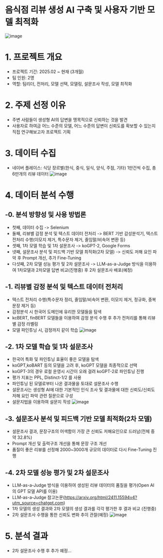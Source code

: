 # 음식점 리뷰 생성 AI 구축 및 사용자 기반 모델 최적화
![image](https://github.com/user-attachments/assets/c7abc2f5-a743-4b28-b217-04f44d19783b)

# 1. 프로젝트 개요
- 프로젝트 기간: 2025.02 ~ 현재 (3개월)
- 팀 인원: 2명
- 역할: 팀리더, 전처리, 모델 선택, 모델링, 설문조사 작성, 모델 최적화

# 2. 주제 선정 이유
- 주변 사람들이 생성형 AI의 답변을 맹목적으로 신뢰하는 것을 발견
- 사용자로 하여금 어느 수준의 모델, 어느 수준의 답변이 신뢰도를 확보할 수 있는지 직접 연구해보고자 프로젝트 기획

# 3. 데이터 수집
- 네이버 플레이스: 식당 장르별(한식, 중식, 일식, 양식, 주점, 기타) 1만건씩 수집, 총 6만개의 리뷰 데이터
![image](https://github.com/user-attachments/assets/dd3c22cc-fa84-4925-ae01-5b9cec807000)

# 4. 데이터 분석 수행
## -0. 분석 방향성 및 사용 방법론
- 첫째, 데이터 수집 -> Selenium
- 둘째, 리뷰별 감정 분석 및 텍스트 데이터 전처리 -> BERT 기반 감성분석기, 텍스트 전처리 수행(이모지 제거, 특수문자 제거, 줄임말/비속어 변환 등)
- 셋째, 1차 모델 학습 및 1차 설문조사 -> koGPT-2, Google Forms
- 넷째, 설문조사 분석 및 피드백 기반 모델 최적화(2차 모델) -> 신뢰도 저해 요인 파악 후 Prompt 개선, 추가 Fine-Tuning
- 다섯째, 2차 모델 성능 평가 및 2차 설문조사 -> LLM-as-a-Judge 방식을 이용하여 1차모델과 2차모델 답변 비교(진행중) 후 2차 설문조사 배포(예정)
  
## -1. 리뷰별 감정 분석 및 텍스트 데이터 전처리
- 텍스트 전처리 수행(특수문자 정리, 줄임말/비속어 변환, 이모지 제거, 정규화, 중복문장 제거 등)
- 감정분석 시 한국어 도메인에 유리한 모델들을 탐색
- kcBERT, finBERT 모델들을 이용하여 감정 분석 수행 후 추가 전처리를 통해 리뷰별 감정 라벨링
- 모델 파인튜닝 시, 감정까지 같이 학습
![image](https://github.com/user-attachments/assets/ac1fd603-3867-47db-94fc-44abd5e87f43)

## -2. 1차 모델 학습 및 1차 설문조사
- 한국어 특화 및 파인튜닝 효율이 좋은 모델을 탐색
- koGPT,koBART 등의 모델을 고려 후, koGPT 모델을 최종적으로 선택
- koGPT-3의 경우 로컬 운영시 시간이 오래 걸려 koGPT-2로 파인튜닝 진행
- 평가 지표는 PPL, Distinct-1/2 를 사용
- 파인튜닝 된 모델로부터 나온 결과물을 토대로 설문조사 수행
- 설문조사는 생성형 AI에 대한 기본적인 인식 조사 및 결과물에 대한 신뢰도/신뢰도 저해 요인 파악 관련 질문으로 구성
- 설문지법을 이용하여 설문지 작성
![image](https://github.com/user-attachments/assets/8a9fbde1-a3af-40c3-a23d-f91c373f8367)

## -3. 설문조사 분석 및 피드백 기반 모델 최적화(2차 모델)
- 설문조사 결과, 문장구조의 어색함이 가장 큰 신뢰도 저해요인으로 드러남(전체 중 약 32.8%)
- Prompt 개선 및 출력구조 개선을 통해 문장 구조 개선
- 품질이 좋은 리뷰를 선정해 2000~3000개 규모의 데이터로 다시 Fine-Tuning 진행

## -4. 2차 모델 성능 평가 및 2차 설문조사
- LLM-as-a-Judge 방식을 이용하여 생성된 리뷰 데이터의 품질을 평가(Open AI 의 GPT 모델 API를 이용)
- LLM-as-a-Judge 참고논문(https://arxiv.org/html/2411.15594v4?utm_source=chatgpt.com)
- 1차 모델의 생성 결과와 2차 모델의 생성 결과를 각각 평가한 후 결과 비교 (진행중)
- 2차 설문조사 수행을 통한 신뢰도 변화 추이 관찰(예정)
![image](https://github.com/user-attachments/assets/1bcb5843-274f-4546-a3d3-74c1f63703a9)

# 5. 분석 결과
- 2차 설문조사 수행 후 추가 예정...
